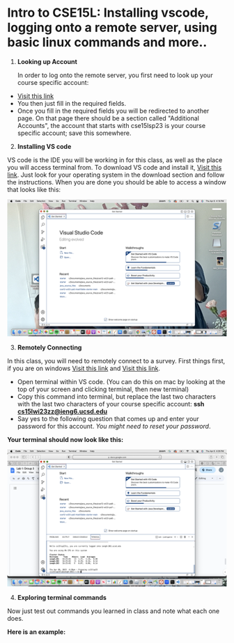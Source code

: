 # Intro to CSE15L: Installing vscode, logging onto a remote server, using basic linux commands and more..

1) **Looking up Account**

   In order to log onto the remote server, you first need to look up your course specific account:

*  [Visit this link](https://sdacs.ucsd.edu/~icc/index.php)
*  You then just fill in the required fields. 
*  Once you fill in the required fields you will be redirected to another page. On that page there should be a section called "Additional Accounts", the account that starts with cse15lsp23 is your course specific account; save this somewhere.


2) **Installing VS code**

VS code is the IDE you will be working in for this class, as well as the place you will access terminal from. To download VS code and install it, [Visit this link](https://code.visualstudio.com/). Just look for your operating system in the download section and follow the instructions. When you are done you should be able to access a window that looks like this:

![VS code home page](vsHome.png)


3) **Remotely Connecting**

In this class, you will need to remotely connect to a survey. First things first, if you are on windows [Visit this link](https://gitforwindows.org/) and [Visit this link](https://stackoverflow.com/a/50527994).

* Open terminal within VS code. (You can do this on mac by looking at the top of your screen and clicking terminal, then new terminal)
* Copy this command into terminal, but replace the last two characters with the last two characters of your course specific account:  **ssh cs15lwi23zz@ieng6.ucsd.edu**
* Say yes to the following question that comes up and enter your password for this account. *You might need to reset your password*.

**Your terminal should now look like this:**


![Your screen shall now look like this:](remoteConnect.png)


4) **Exploring terminal commands**

Now just test out commands you learned in class and note what each one does.

**Here is an example:**

![]()

